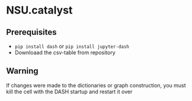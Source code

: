 # NSU.catalyst

## Prerequisites
* `pip install dash` or `pip install jupyter-dash` 
* Downloaad the csv-table from repository

## Warning 
If changes were made to the dictionaries or graph construction, you must kill the cell with the DASH startup and restart it over
